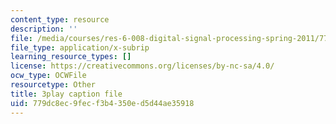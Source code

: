 ```yaml
---
content_type: resource
description: ''
file: /media/courses/res-6-008-digital-signal-processing-spring-2011/779dc8ec9fecf3b4350ed5d44ae35918_U13m6L6R58w.srt
file_type: application/x-subrip
learning_resource_types: []
license: https://creativecommons.org/licenses/by-nc-sa/4.0/
ocw_type: OCWFile
resourcetype: Other
title: 3play caption file
uid: 779dc8ec-9fec-f3b4-350e-d5d44ae35918
---
```

